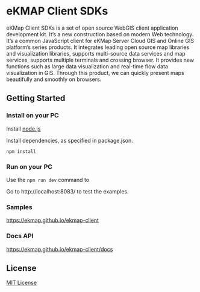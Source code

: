 # eKMAP Client SDKs

eKMap Client SDKs is a set of open source WebGIS client application development kit. It’s a new construction based on modern Web technology. It’s a common JavaScript client for eKMap Server Cloud GIS and Online GIS platform’s series products. It integrates leading open source map libraries and visualization libraries, supports multi-source data services and map services, supports multiple terminals and crossing browser. It provides new functions such as large data visualization and real-time flow data visualization in GIS. Through this product, we can quickly present maps beautifully and smoothly on browsers.

## Getting Started

### Install on your PC

Install [node.js](http://nodejs.org/)

Install dependencies, as specified in package.json.

````
npm install
````

### Run on your PC

Use the `npm run dev` command to

Go to http://localhost:8083/ to test the examples.

### Samples

https://ekmap.github.io/ekmap-client

### Docs API

https://ekmap.github.io/ekmap-client/docs

## License
[MIT License](./LICENSE)

